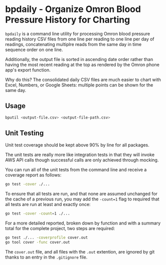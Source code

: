 # bpdaily - Organize Omron Blood Pressure History for Charting

`bpdaily` is a command line utility for processing Omron blood pressure reading history
CSV files from one line per reading to one line per day of readings, concatenating
multiplre reads from the same day in time sequence order on one line.

Additionally, the output file is sorted in ascending date order rather than having the
most recent reading at the top as rendered by the Omron phone app's export function.

Why do this? The consolidated daily CSV files are much easier to chart with Excel,
Numbers, or Google Sheets: multiple points can be shown for the same day.

## Usage

```bash
bputil <output-file.csv> <output-file-path.csv>
```

## Unit Testing

Unit test coverage should be kept above 90% by line for all packages.

The unit tests are really more like integration tests in that they will invoke
AWS API calls though successful calls are only achieved through mocking.

You can run all of the unit tests from the command line and receive a coverage
report as follows:

```bash
go test -cover ./...
```

To ensure that all tests are run, and that none are assumed unchanged for the
cache of a previous run, you may add the `-count=1` flag to required that all
tests are run at least and exactly once:

```bash
go test -cover -count=1 ./...
```

For a more detailed reported, broken down by function and with a summary total 
for the complete project, two steps are required:

```bash
go test ./... -coverprofile cover.out
go tool cover -func cover.out
```

The `cover.out` file, and all files with the `.out` extention, are ignored by
git thanks to an entry in the `.gitignore` file.

